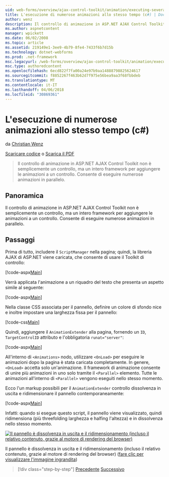 ```yaml
---
uid: web-forms/overview/ajax-control-toolkit/animation/executing-several-animations-at-the-same-time-cs
title: L'esecuzione di numerose animazioni allo stesso tempo (c#) | Documenti Microsoft
author: wenz
description: Il controllo di animazione in ASP.NET AJAX Control Toolkit non è semplicemente un controllo, ma un intero framework per aggiungere le animazioni a un controllo. Consente di eseguire severa...
ms.author: aspnetcontent
manager: wpickett
ms.date: 06/02/2008
ms.topic: article
ms.assetid: 219149e1-3ee9-4b79-8fe4-7433f6b7d15b
ms.technology: dotnet-webforms
ms.prod: .net-framework
msc.legacyurl: /web-forms/overview/ajax-control-toolkit/animation/executing-several-animations-at-the-same-time-cs
msc.type: authoredcontent
ms.openlocfilehash: 6ecd822f7fa00a24e97b9aa14888798825624617
ms.sourcegitcommit: f8852267f463b62d7f975e56bea9aa3f68fbbdeb
ms.translationtype: MT
ms.contentlocale: it-IT
ms.lasthandoff: 04/06/2018
ms.locfileid: "30869361"
---
```

<a name="executing-several-animations-at-the-same-time-c"></a>L'esecuzione di numerose animazioni allo stesso tempo (c#)
====================
da [Christian Wenz](https://github.com/wenz)

[Scaricare codice](http://download.microsoft.com/download/f/9/a/f9a26acd-8df4-4484-8a18-199e4598f411/Animation2.cs.zip) o [Scarica il PDF](http://download.microsoft.com/download/6/7/1/6718d452-ff89-4d3f-a90e-c74ec2d636a3/animation2CS.pdf)

> Il controllo di animazione in ASP.NET AJAX Control Toolkit non è semplicemente un controllo, ma un intero framework per aggiungere le animazioni a un controllo. Consente di eseguire numerose animazioni in parallelo.


## <a name="overview"></a>Panoramica

Il controllo di animazione in ASP.NET AJAX Control Toolkit non è semplicemente un controllo, ma un intero framework per aggiungere le animazioni a un controllo. Consente di eseguire numerose animazioni in parallelo.

## <a name="steps"></a>Passaggi

Prima di tutto, includere il `ScriptManager` nella pagina; quindi, la libreria AJAX di ASP.NET viene caricata, che consente di usare il Toolkit di controllo:

[!code-aspx[Main](executing-several-animations-at-the-same-time-cs/samples/sample1.aspx)]

Verrà applicata l'animazione a un riquadro del testo che presenta un aspetto simile al seguente:

[!code-aspx[Main](executing-several-animations-at-the-same-time-cs/samples/sample2.aspx)]

Nella classe CSS associata per il pannello, definire un colore di sfondo nice e inoltre impostare una larghezza fissa per il pannello:

[!code-css[Main](executing-several-animations-at-the-same-time-cs/samples/sample3.css)]

Quindi, aggiungere il `AnimationExtender` alla pagina, fornendo un `ID`, `TargetControlID` attributo e l'obbligatoria `runat="server"`:

[!code-aspx[Main](executing-several-animations-at-the-same-time-cs/samples/sample4.aspx)]

All'interno di `<Animations>` nodo, utilizzare `<OnLoad>` per eseguire le animazioni dopo la pagina è stata caricata completamente. In genere, `<OnLoad>` accetta solo un'animazione. Il framework di animazione consente di unire più animazioni in uno solo tramite il `<Parallel>` elemento. Tutte le animazioni all'interno di `<Parallel>` vengono eseguiti nello stesso momento.

Ecco l'un markup possibili per il `AnimationExtender` controllo dissolvenza in uscita e ridimensionare il pannello contemporaneamente:

[!code-aspx[Main](executing-several-animations-at-the-same-time-cs/samples/sample5.aspx)]

Infatti: quando si esegue questo script, il pannello viene visualizzato, quindi ridimensiona (più threefolding larghezza e halfing l'altezza) e in dissolvenza nello stesso momento.


[![Il pannello è dissolvenza in uscita e il ridimensionamento (incluso il relativo contenuto, grazie al motore di rendering del browser)](executing-several-animations-at-the-same-time-cs/_static/image2.png)](executing-several-animations-at-the-same-time-cs/_static/image1.png)

Il pannello è dissolvenza in uscita e il ridimensionamento (incluso il relativo contenuto, grazie al motore di rendering del browser) ([fare clic per visualizzare l'immagine ingrandita](executing-several-animations-at-the-same-time-cs/_static/image3.png))

> [!div class="step-by-step"]
> [Precedente](adding-animation-to-a-control-cs.md)
> [Successivo](executing-several-animations-after-each-other-cs.md)
